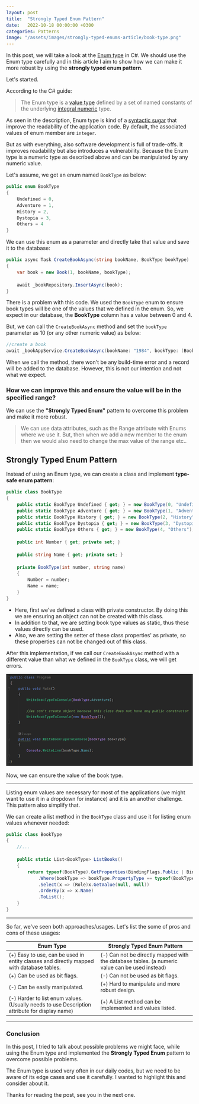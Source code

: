 ```yaml
---
layout: post
title:  "Strongly Typed Enum Pattern"
date:   2022-10-18 00:00:00 +0300
categories: Patterns
image: "/assets/images/strongly-typed-enums-article/book-type.png"
---
```


In this post, we will take a look at the [Enum type](https://learn.microsoft.com/en-us/dotnet/csharp/language-reference/builtin-types/enum) in C#. We should use the Enum type carefully and in this article I aim to show how we can make it more robust by using the **strongly typed enum pattern**.

Let's started.

According to the C# guide:

> The Enum type is a [value type](https://learn.microsoft.com/en-us/dotnet/csharp/language-reference/builtin-types/value-types) defined by a set of named constants of the underlying [integral numeric](https://learn.microsoft.com/en-us/dotnet/csharp/language-reference/builtin-types/integral-numeric-types) type.

As seen in the description, Enum type is kind of a [syntactic sugar](https://en.wikipedia.org/wiki/Syntactic_sugar) that improve the readability of the application code. By default, the associated values of enum member are `integer`.

But as with everything, also software development is full of trade-offs. It improves readability but also introduces a vulnerability. Because the Enum type is a numeric type as described above and can be manipulated by any numeric value.

Let's assume, we got an enum named `BookType` as below:

```csharp
public enum BookType
{
    Undefined = 0,
    Adventure = 1,
    History = 2,
    Dystopia = 3,
    Others = 4
}
```

We can use this enum as a parameter and directly take that value and save it to the database:

```csharp
public async Task CreateBookAsync(string bookName, BookType bookType)
{
    var book = new Book(1, bookName, bookType);

    await _bookRepository.InsertAsync(book);
}
```

There is a problem with this code. We used the `BookType` enum to ensure book types will be one of the values that we defined in the enum. So, we expect in our database, the **BookType** column has a value between 0 and 4. 

But, we can call the `CreateBookAsync` method and set the `bookType` parameter as 10 (or any other numeric value) as below:

```csharp
//create a book
await _bookAppService.CreateBookAsync(bookName: "1984", bookType: (BookType)10);
```

When we call the method, there won't be any build-time error and a record will be added to the database. However, this is not our intention and not what we expect.

### How we can improve this and ensure the value will be in the specified range?

We can use the **"Strongly Typed Enum"** pattern to overcome this problem and make it more robust.

> We can use data attributes, such as the Range attribute with Enums where we use it. But, then when we add a new member to the enum then we would also need to change the max value of the range etc..

## Strongly Typed Enum Pattern

Instead of using an Enum type, we can create a class and implement **type-safe enum pattern**:

```csharp
public class BookType
{
    public static BookType Undefined { get; } = new BookType(0, "Undefined");
    public static BookType Adventure { get; } = new BookType(1, "Adventure");
    public static BookType History { get; } = new BookType(2, "History");
    public static BookType Dystopia { get; } = new BookType(3, "Dystopia");
    public static BookType Others { get; } = new BookType(4, "Others");

    public int Number { get; private set; }

    public string Name { get; private set; }

    private BookType(int number, string name)
    {
        Number = number;
        Name = name;
    }
}
```

* Here, first we've defined a class with private constructor. By doing this we are ensuring an object can not be created with this class.
* In addition to that, we are setting book type values as static, thus these values directly can be used.
* Also, we are setting the setter of these class properties' as private, so these properties can not be changed out of this class.

After this implementation, if we call our `CreateBookAsync` method with a different value than what we defined in the `BookType` class, we will get errors.

![](/assets/images/strongly-typed-enums-article/book-type.png)

Now, we can ensure the value of the book type. 

---

Listing enum values are necessary for most of the applications (we might want to use it in a dropdown for instance) and it is an another challenge. This pattern also simplify that. 

We can create a list method in the `BookType` class and use it for listing enum values whenever needed:

```csharp
public class BookType
{
    //...

    public static List<BookType> ListBooks()
    {
        return typeof(BookType).GetProperties(BindingFlags.Public | BindingFlags.Static)
            .Where(bookType => bookType.PropertyType == typeof(BookType))
            .Select(x => (Role)x.GetValue(null, null))
            .OrderBy(x => x.Name)
            .ToList();
    }
}
```

---

So far, we've seen both approaches/usages. Let's list the some of pros and cons of these usages:

| Enum Type | Strongly Typed Enum Pattern |
| --- | --- |
| (+) Easy to use, can be used in entity classes and directly mapped with database tables. | (-) Can not be directly mapped with the database tables. (a numeric value can be used instead) |
| (+) Can be used as bit flags. | (-) Can not be used as bit flags. |
| (-) Can be easily manipulated. | (+) Hard to manipulate and more robust design. |
| (-) Harder to list enum values. (Usually needs to use Description attribute for display name) | (+) A List method can be implemented and values listed. |

---

### Conclusion

In this post, I tried to talk about possible problems we might face, while using the Enum type and implemented the **Strongly Typed Enum** pattern to overcome possible problems. 

The Enum type is used very often in our daily codes, but we need to be aware of its edge cases and use it carefully. I wanted to highlight this and consider about it.

Thanks for reading the post, see you in the next one.
